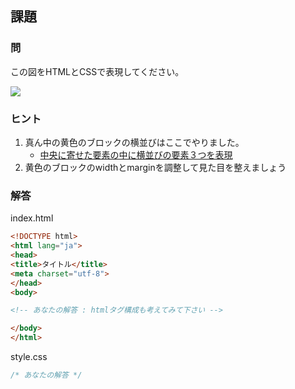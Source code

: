 ## 課題

### 問
この図をHTMLとCSSで表現してください。  

![](/img/1/layout_2.png)

### ヒント
1. 真ん中の黄色のブロックの横並びはここでやりました。
	* [中央に寄せた要素の中に横並びの要素３つを表現](/htmlcss/triple-in-centerbox)
1. 黄色のブロックのwidthとmarginを調整して見た目を整えましょう


### 解答

index.html
```html
<!DOCTYPE html>
<html lang="ja">
<head>
<title>タイトル</title>
<meta charset="utf-8">
</head>
<body>

<!-- あなたの解答 : htmlタグ構成も考えてみて下さい -->

</body>
</html>
```

style.css

```css
/* あなたの解答 */

```

<script language="heredocument" id="default_html"><!-- あなたの解答 : htmlタグ構成も考えてみて下さい -->
</script>
<script>
var default_html = document.getElementById("default_html").text;
</script>

<script language="heredocument" id="default_css">/\* あなたの解答 \*/
</script>
<script>
var default_css = document.getElementById("default_css").text;
</script>